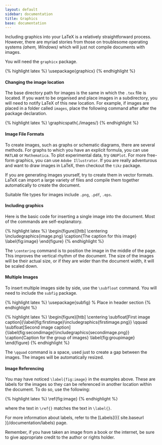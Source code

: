 ```yaml
---
layout: default
sidebar: documentation
title: Graphics
base: documentation
---
```


Including graphics into your LaTeX is a relatively straightforward process. However, there are myriad stories from those on troublesome operating systems *(ahem, Windows)* which will just not compile documents with images.

You will need the `graphicx` package.

{% highlight latex %}
\usepackage{graphicx}
{% endhighlight %}

#### Changing the image location

The base directory path for images is the same in which the `.tex` file is located. If you want to be organised and place images in a subdirectory, you will need to notify LaTeX of this new location. For example, if images are placed in a folder called `images`, place the following command after after the package declaration.

{% highlight latex %}
\graphicspath{./images/}
{% endhighlight %}

#### Image File Formats

To create images, such as graphs or schematic diagrams, there are several methods. For graphs to which you have an explicit formula, you can use `MATLAB` or `Mathematica`. To plot experimental data, try `GNUPlot`. For more free-form graphics, you can use `Adobe Illustrator`. If you are really adventurous and want to draw images in LaTeX, then checkout the `tikz` package.

If you are generating images yourself, try to create them in vector formats. LaTeX can import a large variety of files and compile them together automatically to create the document.

Suitable file types for images include `.png`, `.pdf`, `.eps`.

#### Including graphics

Here is the basic code for inserting a single image into the document. Most of the commands are self-explanatory.

{% highlight latex %}
\begin{figure}[htb]
  \centering
  \includegraphics{image.png}
  \caption{The caption for this image}
  \label{fig:image}
\end{figure}
{% endhighlight %}

The `\centering` command is to position the image in the middle of the page. This improves the vertical rhythm of the document. The size of the images will be their actual size, or if they are wider than the document width, it will be scaled down.

#### Multiple Images

To insert multiple images side by side, use the `\subfloat` command. You will need to include the `subfig` package.

{% highlight latex %}
\usepackage{subfig}				% Place in header section
{% endhighlight %}

{% highlight latex %}
\begin{figure}[htb]
  \centering
  \subfloat[First image caption]{\label{fig:firstimage}\includegraphics{firstimage.png}} \qquad
  \subfloat[Second image caption]{\label{fig:secondimage}\includegraphics{secondimage.png}}
  \caption{Caption for the group of images}
  \label{fig:groupimage}
\end{figure}
{% endhighlight %}

The `\qquad` command is a space, used just to create a gap between the images. The images will be automatically resized.

#### Image Referencing

You may have noticed `\label{fig:image}` in the examples above. These are labels for the images so they can be referenced in another location within the document. To do so, use the following:

{% highlight latex %}
\ref{fig:image}
{% endhighlight %}

where the text in `\ref{}` matches the text in `\label{}`.

For more information about labels, refer to the [Labels]({{ site.baseurl }}/documentation/labels) page.

Remember, if you have taken an image from a book or the internet, be sure to give appropriate credit to the author or rights holder. 
